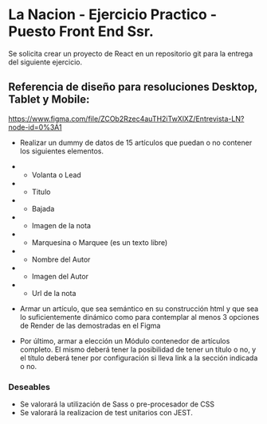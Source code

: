 # La Nacion - Ejercicio Practico - Puesto Front End Ssr.

Se solicita crear un proyecto de React en un repositorio git para la entrega del siguiente ejercicio.

## Referencia de diseño para resoluciones Desktop, Tablet y Mobile:

https://www.figma.com/file/ZCOb2Rzec4auTH2iTwXlXZ/Entrevista-LN?node-id=0%3A1

-   Realizar un dummy de datos de 15 artículos que puedan o no contener los siguientes elementos.
-   -   Volanta o Lead
-   -   Titulo
-   -   Bajada
-   -   Imagen de la nota
-   -   Marquesina o Marquee (es un texto libre)
-   -   Nombre del Autor
-   -   Imagen del Autor
-   -   Url de la nota

-   Armar un artículo, que sea semántico en su construcción html y que sea lo suficientemente dinámico como para contemplar al menos 3 opciones de Render de las demostradas en el Figma

-   Por último, armar a elección un Módulo contenedor de artículos completo. El mismo deberá tener la posibilidad de tener un título o no, y el título deberá tener por configuración si lleva link a la sección indicada o no.

### Deseables

-   Se valorará la utilización de Sass o pre-procesador de CSS
-   Se valorará la realizacion de test unitarios con JEST.
